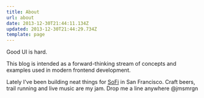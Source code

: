 ```yaml
---
title: About
url: about
date: 2013-12-30T21:44:11.134Z
updated: 2013-12-30T21:44:29.734Z
template: page
---
```


Good UI is hard.

This blog is intended as a forward-thinking stream of concepts and examples used in modern frontend development.

Lately I've been building neat things for [SoFi](https://www.sofi.com) in San Francisco. Craft beers, trail running and live music are my jam. Drop me a line anywhere @jmsmrgn
